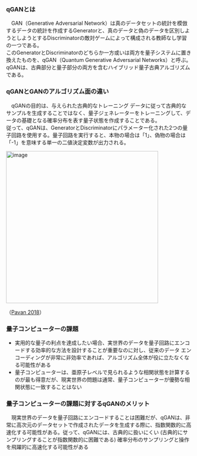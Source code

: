 ### qGANとは
　GAN（Generative Adversarial Network）は真のデータセットの統計を模倣するデータの統計を作成するGeneratorと、真のデータと偽のデータを区別しようとしようとするDiscriminatorの敵対ゲームによって構成される教師なし学習の一つである。
</br>
このGeneratorとDiscriminatorのどちらか一方或いは両方を量子システムに置き換えたものを、qGAN（Quantum Generative Adversarial Networks）と呼ぶ。qGANは、古典部分と量子部分の両方を含むハイブリッド量子古典アルゴリズムである。

### qGANとGANのアルゴリズム面の違い
　qGANの目的は、与えられた古典的なトレーニング データに従って古典的なサンプルを生成することではなく、量子ジェネレーターをトレーニングして、データの基礎となる確率分布を表す量子状態を作成することである。
 </br>
従って、qGANは、GeneratorとDiscriminatorにパラメーター化された2つの量子回路を使用する。量子回路を実行すると、本物の場合は「1」、偽物の場合は「-1」を意味する単一の二値決定変数が出力される。

<img width="413" alt="image" src="https://github.com/hiatanakou/prep/assets/50878026/5694a761-ee0f-44a1-8e1b-14ab8ac56485">

（[Pavan  2018](https://pavanjayasinha.medium.com/quantum-generative-adversarial-networks-76243d1c6888)）

### 量子コンピューターの課題
* 実用的な量子の利点を達成したい場合、実世界のデータを量子回路にエンコードする効率的な方法を設計することが重要なのに対し、従来のデータ エンコーディングが非常に非効率であれば、アルゴリズム全体が役に立たなくなる可能性がある
* 量子コンピューターは、亜原子レベルで見られるような相関状態を計算するのが最も得意だが、現実世界の問題は通常、量子コンピューターが優勢な相関状態に一致することはない

### 量子コンピューターの課題に対するqGANのメリット
　現実世界のデータを量子回路にエンコードすることは困難だが、qGANは、非常に高次元のデータセットで作成されたデータを生成する際に、指数関数的に高速化する可能性がある。従って、qGANには、古典的に扱いにくい (古典的にサンプリングすることが指数関数的に困難である) 確率分布のサンプリングと操作を飛躍的に高速化する可能性がある

